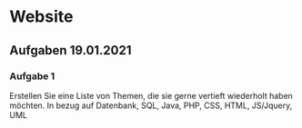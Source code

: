 # Website

## Aufgaben 19.01.2021

### Aufgabe 1
Erstellen Sie eine Liste von Themen, die sie gerne vertieft wiederholt haben möchten.
In bezug auf Datenbank, SQL, Java, PHP, CSS, HTML, JS/Jquery, UML
